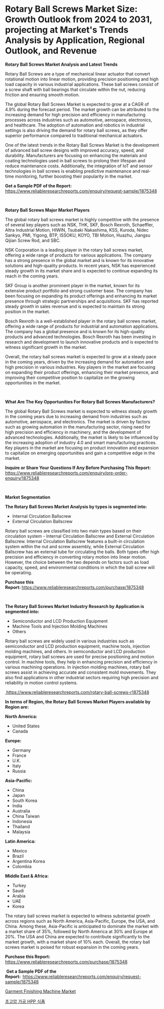 <p><h1>Rotary Ball Screws Market Size: Growth Outlook from 2024 to 2031, projecting at Market's Trends Analysis by Application, Regional Outlook, and Revenue</h1></p><p><strong>Rotary Ball Screws Market Analysis and Latest Trends</strong></p>
<p><p>Rotary Ball Screws are a type of mechanical linear actuator that convert rotational motion into linear motion, providing precision positioning and high load capacity in various industrial applications. These ball screws consist of a screw shaft with ball bearings that circulate within the nut, reducing friction and ensuring smooth motion.</p><p>The global Rotary Ball Screws Market is expected to grow at a CAGR of 4.9% during the forecast period. The market growth can be attributed to the increasing demand for high precision and efficiency in manufacturing processes across industries such as automotive, aerospace, electronics, and healthcare. The adoption of automation and robotics in industrial settings is also driving the demand for rotary ball screws, as they offer superior performance compared to traditional mechanical actuators.</p><p>One of the latest trends in the Rotary Ball Screws Market is the development of advanced ball screw designs with improved accuracy, speed, and durability. Manufacturers are focusing on enhancing the materials and coating technologies used in ball screws to prolong their lifespan and reduce maintenance costs. Additionally, the integration of IoT and sensor technologies in ball screws is enabling predictive maintenance and real-time monitoring, further boosting their popularity in the market.</p></p>
<p><strong>Get a Sample PDF of the Report:&nbsp;</strong> <a href="https://www.reliableresearchreports.com/enquiry/request-sample/1875348">https://www.reliableresearchreports.com/enquiry/request-sample/1875348</a></p>
<p>&nbsp;</p>
<p><strong>Rotary Ball Screws Major Market Players</strong></p>
<p><p>The global rotary ball screws market is highly competitive with the presence of several key players such as NSK, THK, SKF, Bosch Rexroth, Schaeffler, Altra Industrial Motion, HIWIN, Tsubaki Nakashima, KSS, Kuroda, Nidec Sankyo, PMI, Yigong, BTP, ISSOKU, KOYO, TBI Motion, Huazhu, Jiangsu Qijian Screw Rod, and SBC.</p><p>NSK Corporation is a leading player in the rotary ball screws market, offering a wide range of products for various applications. The company has a strong presence in the global market and is known for its innovative solutions and high-quality products. In recent years, NSK has experienced steady growth in its market share and is expected to continue expanding its reach in the coming years.</p><p>SKF Group is another prominent player in the market, known for its extensive product portfolio and strong customer base. The company has been focusing on expanding its product offerings and enhancing its market presence through strategic partnerships and acquisitions. SKF has reported steady growth in sales revenue and is expected to maintain its strong position in the market.</p><p>Bosch Rexroth is a well-established player in the rotary ball screws market, offering a wide range of products for industrial and automation applications. The company has a global presence and is known for its high-quality products and advanced technologies. Bosch Rexroth has been investing in research and development to launch innovative products and is expected to witness significant growth in the market.</p><p>Overall, the rotary ball screws market is expected to grow at a steady pace in the coming years, driven by the increasing demand for automation and high precision in various industries. Key players in the market are focusing on expanding their product offerings, enhancing their market presence, and improving their competitive position to capitalize on the growing opportunities in the market.</p></p>
<p>&nbsp;</p>
<p><strong>What Are The Key Opportunities For Rotary Ball Screws Manufacturers?</strong></p>
<p><p>The global Rotary Ball Screws market is expected to witness steady growth in the coming years due to increasing demand from industries such as automotive, aerospace, and electronics. The market is driven by factors such as growing automation in the manufacturing sector, rising need for high precision and efficiency in machinery, and the development of advanced technologies. Additionally, the market is likely to be influenced by the increasing adoption of industry 4.0 and smart manufacturing practices. Key players in the market are focusing on product innovation and expansion to capitalize on emerging opportunities and gain a competitive edge in the market.</p></p>
<p><strong>Inquire or Share Your Questions If Any Before Purchasing This Report:</strong> <a href="https://www.reliableresearchreports.com/enquiry/pre-order-enquiry/1875348">https://www.reliableresearchreports.com/enquiry/pre-order-enquiry/1875348</a></p>
<p>&nbsp;</p>
<p><strong>Market Segmentation</strong></p>
<p><strong>The Rotary Ball Screws Market Analysis by types is segmented into:</strong></p>
<p><ul><li>Internal Circulation Ballscrew</li><li>External Circulation Ballscrew</li></ul></p>
<p><p>Rotary ball screws are classified into two main types based on their circulation system - Internal Circulation Ballscrew and External Circulation Ballscrew. Internal Circulation Ballscrew features a built-in circulation system within the nut and screw assembly, while External Circulation Ballscrew has an external tube for circulating the balls. Both types offer high precision and efficiency in converting rotary motion into linear motion. However, the choice between the two depends on factors such as load capacity, speed, and environmental conditions in which the ball screw will be operating.</p></p>
<p><strong>Purchase this Report:&nbsp;</strong><a href="https://www.reliableresearchreports.com/purchase/1875348">https://www.reliableresearchreports.com/purchase/1875348</a></p>
<p>&nbsp;</p>
<p><strong>The Rotary Ball Screws Market Industry Research by Application is segmented into:</strong></p>
<p><ul><li>Semiconductor and LCD Production Equipment</li><li>Machine Tools and Injection Molding Machines</li><li>Others</li></ul></p>
<p><p>Rotary ball screws are widely used in various industries such as semiconductor and LCD production equipment, machine tools, injection molding machines, and others. In semiconductor and LCD production equipment, rotary ball screws are used for precise positioning and motion control. In machine tools, they help in enhancing precision and efficiency in various machining operations. In injection molding machines, rotary ball screws assist in achieving accurate and consistent mold movements. They also find applications in other industrial sectors requiring high precision and reliability in motion control systems.</p></p>
<p><a href="https://www.reliableresearchreports.com/rotary-ball-screws-r1875348">&nbsp;https://www.reliableresearchreports.com/rotary-ball-screws-r1875348</a></p>
<p><strong>In terms of Region, the Rotary Ball Screws Market Players available by Region are:</strong></p>
<p>
    <p> <strong> North America: </strong>
        <ul>
            <li>United States</li>
            <li>Canada</li>
        </ul>
        </p> 
    <p> <strong> Europe: </strong>
        <ul>
            <li>Germany</li>
            <li>France</li>
            <li>U.K.</li>
            <li>Italy</li>
            <li>Russia</li>
        </ul>
        </p> 
    <p> <strong> Asia-Pacific: </strong>
        <ul>
            <li>China</li>
            <li>Japan</li>
            <li>South Korea</li>
            <li>India</li>
            <li>Australia</li>
            <li>China Taiwan</li>
            <li>Indonesia</li>
            <li>Thailand</li>
            <li>Malaysia</li>
        </ul>
        </p> 
    <p> <strong> Latin America: </strong>
        <ul>
            <li>Mexico</li>
            <li>Brazil</li>
            <li>Argentina Korea</li>
            <li>Colombia</li>
        </ul>
        </p> 
    <p> <strong> Middle East & Africa: </strong>
        <ul>
            <li>Turkey</li>
            <li>Saudi</li>
            <li>Arabia</li>
            <li>UAE</li>
            <li>Korea</li>
        </ul>
    </p>
    </p>
<p><p>The rotary ball screws market is expected to witness substantial growth across regions such as North America, Asia-Pacific, Europe, the USA, and China. Among these, Asia-Pacific is anticipated to dominate the market with a market share of 35%, followed by North America at 30% and Europe at 20%. The USA and China are expected to contribute significantly to the market growth, with a market share of 10% each. Overall, the rotary ball screws market is poised for robust expansion in the coming years.</p></p>
<p><strong>Purchase this Report: </strong><a href="https://www.reliableresearchreports.com/purchase/1875348">https://www.reliableresearchreports.com/purchase/1875348</a></p>
<p>&nbsp;<strong>Get a Sample PDF of the Report:&nbsp;&nbsp;</strong><a href="https://www.reliableresearchreports.com/enquiry/request-sample/1875348">https://www.reliableresearchreports.com/enquiry/request-sample/1875348</a></p>
<p><strong></strong></p>
<p><p><a href="https://github.com/IzaiahBartell/Market-Research-Report-List-1/blob/main/garment-finishing-machine-market.md">Garment Finishing Machine Market</a></p><p><a href="https://github.com/nuekbpymrrz5/Market-Research-Report-List-2/blob/main/3454759177453.md">초고압 가공 HPP 식품</a></p></p>